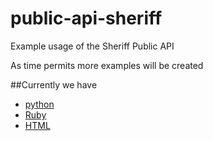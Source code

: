 # public-api-sheriff
Example usage of the Sheriff Public API

As time permits more examples will be created

##Currently we have
  - [python](python)
  - [Ruby](ruby)
  - [HTML](html)